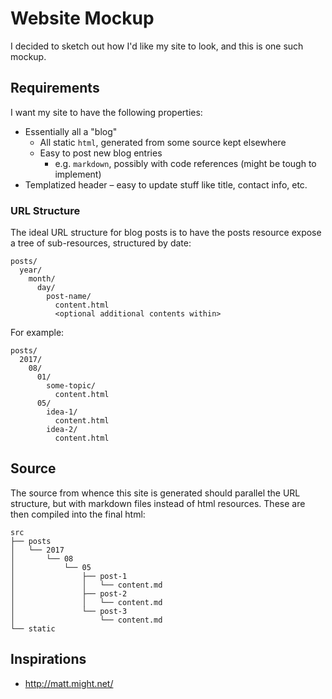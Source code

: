 # Website Mockup

I decided to sketch out how I'd like my site to look, and this is one such
mockup.

## Requirements

I want my site to have the following properties:

- Essentially all a "blog" 
  - All static `html`, generated from some source kept elsewhere
  - Easy to post new blog entries
    - e.g. `markdown`, possibly with code references (might be tough to
      implement)
- Templatized header – easy to update stuff like title, contact info, etc.

### URL Structure

The ideal URL structure for blog posts is to have the posts resource expose a
tree of sub-resources, structured by date:

```
posts/
  year/
    month/
      day/
        post-name/
          content.html
          <optional additional contents within>
```

For example:
```
posts/
  2017/
    08/
      01/
        some-topic/
          content.html
      05/
        idea-1/
          content.html
        idea-2/
          content.html
```

## Source

The source from whence this site is generated should parallel the URL structure,
but with markdown files instead of html resources. These are then compiled into
the final html:

```
src
├── posts
│   └── 2017
│       └── 08
│           └── 05
│               ├── post-1
│               │   └── content.md
│               ├── post-2
│               │   └── content.md
│               └── post-3
│                   └── content.md
└── static
```

## Inspirations
- http://matt.might.net/

